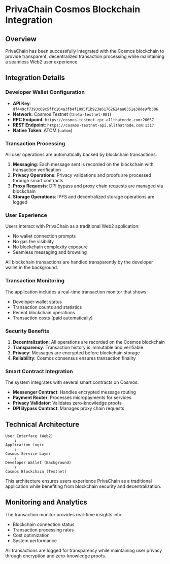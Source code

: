 # PrivaChain Cosmos Blockchain Integration

## Overview

PrivaChain has been successfully integrated with the Cosmos blockchain to provide transparent, decentralized transaction processing while maintaining a seamless Web2 user experience.

## Integration Details

### Developer Wallet Configuration
- **API Key**: `df449cf7393c69c5ffc164a3fb4f1095f1b923e61762624aa0351e38de9fb306`
- **Network**: Cosmos Testnet (`theta-testnet-001`)
- **RPC Endpoint**: `https://cosmos-testnet-rpc.allthatnode.com:26657`
- **REST Endpoint**: `https://cosmos-testnet-api.allthatnode.com:1317`
- **Native Token**: ATOM (`uatom`)

### Transaction Processing

All user operations are automatically backed by blockchain transactions:

1. **Messaging**: Each message sent is recorded on the blockchain with transaction verification
2. **Privacy Operations**: Privacy validations and proofs are processed through smart contracts
3. **Proxy Requests**: DPI bypass and proxy chain requests are managed via blockchain
4. **Storage Operations**: IPFS and decentralized storage operations are logged

### User Experience

Users interact with PrivaChain as a traditional Web2 application:
- No wallet connection prompts
- No gas fee visibility 
- No blockchain complexity exposure
- Seamless messaging and browsing

All blockchain transactions are handled transparently by the developer wallet in the background.

### Transaction Monitoring

The application includes a real-time transaction monitor that shows:
- Developer wallet status
- Transaction counts and statistics
- Recent blockchain operations
- Transaction costs (paid automatically)

### Security Benefits

1. **Decentralization**: All operations are recorded on the Cosmos blockchain
2. **Transparency**: Transaction history is immutable and verifiable
3. **Privacy**: Messages are encrypted before blockchain storage
4. **Reliability**: Cosmos consensus ensures transaction finality

### Smart Contract Integration

The system integrates with several smart contracts on Cosmos:
- **Messenger Contract**: Handles encrypted message routing
- **Payment Router**: Processes micropayments for services
- **Privacy Validator**: Validates zero-knowledge proofs
- **DPI Bypass Contract**: Manages proxy chain requests

## Technical Architecture

```
User Interface (Web2) 
    ↓
Application Logic
    ↓
Cosmos Service Layer
    ↓
Developer Wallet (Background)
    ↓
Cosmos Blockchain (Testnet)
```

This architecture ensures users experience PrivaChain as a traditional application while benefiting from blockchain security and decentralization.

## Monitoring and Analytics

The transaction monitor provides real-time insights into:
- Blockchain connection status
- Transaction processing rates
- Cost optimization
- System performance

All transactions are logged for transparency while maintaining user privacy through encryption and zero-knowledge proofs.